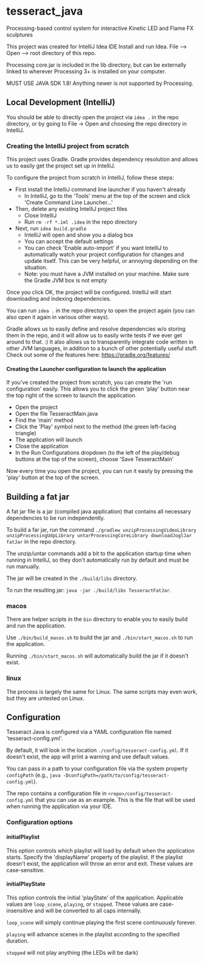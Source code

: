 # tesseract_java
Processing-based control system for interactive Kinetic LED and Flame FX sculptures

This project was created for IntelliJ Idea IDE
Install and run Idea.
File --> Open --> root directory of this repo.

Processing core.jar is included in the lib directory, but can be externally linked to wherever Processing 3+ is installed on your computer.

MUST USE JAVA SDK 1.8! Anything newer is not supported by Processing.

## Local Development (IntelliJ)

You should be able to directly open the project via `idea .` in the repo directory, or by going to File -> Open and choosing the repo directory in IntelliJ.

### Creating the IntelliJ project from scratch

This project uses Gradle.  Gradle provides dependency resolution and allows us to easily get the project set up in IntelliJ.

To configure the project from scratch in IntelliJ, follow these steps:
- First install the IntelliJ command line launcher if you haven't already
  - In IntelliJ, go to the 'Tools' menu at the top of the screen and click 'Create Command Line Launcher...'
- Then, delete any existing IntelliJ project files
  - Close IntelliJ
  - Run `rm -rf *.iml .idea` in the repo directory
- Next, run `idea build.gradle`
  - IntelliJ will open and show you a dialog box
  - You can accept the default settings
  - You can check 'Enable auto-import' if you want IntelliJ to automatically watch your project configuration for changes and update itself.  This can be very helpful, or annoying depending on the situation.
  - Note: you must have a JVM installed on your machine.  Make sure the Gradle JVM box is not empty

Once you click OK, the project will be configured.  IntelliJ will start downloading and indexing dependencies.

You can run `idea .` in the repo directory to open the project again (you can also open it again in various other ways).

Gradle allows us to easily define and resolve dependencies w/o storing them in the repo, and it will allow us to easily write tests if we ever get around to that.  :)
It also allows us to transparently integrate code written in other JVM languages, in addition to a bunch of other potentially useful stuff.  Check out some of the features here: https://gradle.org/features/

#### Creating the Launcher configuration to launch the application

If you've created the project from scratch, you can create the 'run configuration' easily.  This allows you to click the green 'play' button near the top right of the screen to launch the application.

- Open the project
- Open the file TesseractMain.java
- Find the 'main' method
- Click the 'Play' symbol next to the method (the green left-facing triangle)
- The application will launch
- Close the application
- In the Run Configurations dropdown (to the left of the play/debug buttons at the top of the screen), choose 'Save TesseractMain'

Now every time you open the project, you can run it easily by pressing the 'play' button at the top of the screen.

## Building a fat jar

A fat jar file is a jar (compiled java application) that contains all necessary dependencies to be run independently.

To build a far jar, run the command `./gradlew unzipProcessingVideoLibrary unzipProcessingUdpLibrary untarProcessingCoreLibrary downloadJoglJar fatJar` in the repo directory.

The unzip/untar commands add a bit to the application startup time when running in IntelliJ, so they don't automatically run by default and must be run manually.

The jar will be created in the `./build/libs` directory.

To run the resulting jar: `java -jar ./build/libs TesseractFatJar`.

### macos

There are helper scripts in the `bin` directory to enable you to easily build and run the application.  

Use `./bin/build_macos.sh` to build the jar and `./bin/start_macos.sh` to run the application.

Running `./bin/start_macos.sh` will automatically build the jar if it doesn't exist.

### linux

The process is largely the same for Linux.  The same scripts may even work, but they are untested on Linux.

## Configuration

Tesseract Java is configured via a YAML configuration file named 'tesseract-config.yml'.

By default, it will look in the location `./config/tesseract-config.yml`.  If it doesn't exist, the app will print a warning and use default values.

You can pass in a path to your configuration file via the system property `configPath` (e.g., `java -DconfigPath=/path/to/config/tesseract-config.yml`).

The repo contains a configuration file in `<repo>/config/tesseract-config.yml` that you can use as an example.  This is the file that will be used when running the application via your IDE.

### Configuration options

#### initialPlaylist

This option controls which playlist will load by default when the application starts.  Specify the 'displayName' property of the playlist.  If the playlist doesn't exist, the application will throw an error and exit.  These values are case-sensitive.

#### initialPlayState

This option controls the initial 'playState' of the application.  Applicable values are `loop_scene`, `playing`, or `stopped`.  These values are case-insensitive and will be converted to all caps internally.

`loop_scene` will simply continue playing the first scene continuously forever.

`playing` will advance scenes in the playlist according to the specified duration.

`stopped` will not play anything (the LEDs will be dark)
